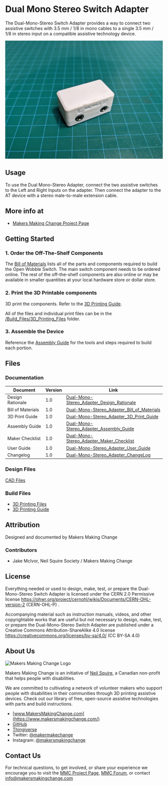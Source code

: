 # Dual Mono Stereo Switch Adapter
The Dual-Mono-Stereo Switch Adapter provides a way to connect two assistive switches with 3.5 mm / 1/8 in mono cables to a single 3.5 mm / 1/8 in stereo input on a compatible assistive technology device. 

![Device Name](Photos/DualMono-Stereo_Adapter_Input.jpg)

## Usage 
To use the Dual Mono-Stereo Adapter, connect the two assistive switches to the Left and Right Inputs on the adapter. Then connect the adapter to the AT device with a stereo male-to-male extension cable.

## More info at
- [Makers Making Change Project Page](https://makersmakingchange.com/project/dual-mono-stereo-adapter/)

## Getting Started

### 1. Order the Off-The-Shelf Components

The [Bill of Materials](/Documentation/Dual-Mono-Stereo_Adapter_BOM_v1.0.csv) lists all of the parts and components required to build the Open Wobble Switch. The main switch component needs to be ordered online. The rest of the off-the-shelf components are also online or may be available in smaller quantities at your local hardware store or dollar store.


### 2. Print the 3D Printable components

3D print the components. Refer to the [3D Printing Guide](/Documentation/Dual-Mono-Stereo_Adapter_3D_Print_Guide_v1.0.pdf).

All of the files and individual print files can be in the [/Build_Files/3D_Printing_Files](/Build_Files/3D_Printing_Files/) folder.

### 3. Assemble the Device

Reference the [Assembly Guide](/Documentation/Dual-Mono-Stereo_Adapter_Assembly_Guide_v1.0.pdf) for the tools and steps required to build each portion.

## Files
### Documentation
| Document             | Version | Link |
|----------------------|---------|------|
| Design Rationale     | 1.0     | [Dual-Mono-Stereo_Adapter_Design_Rationale](/Documentation/Dual-Mono-Stereo_Adapter_Design_Rationale_v1.0.pdf)     |
| Bill of Materials    | 1.0     | [Dual-Mono-Stereo_Adapter_Bill_of_Materials](/Documentation/Dual-Mono-Stereo_Adapter_BOM_v1.0.csv)     |
| 3D Print Guide       | 1.0     | [Dual-Mono-Stereo_Adapter_3D_Print_Guide](/Documentation/Dual-Mono-Stereo_Adapter_3D_Print_Guide_v1.0.pdf)     |
| Assembly Guide       | 1.0     | [Dual-Mono-Stereo_Adapter_Assembly_Guide](/Documentation/Dual-Mono-Stereo_Adapter_Assembly_Guide_v1.0.pdf)     |
| Maker Checklist      | 1.0     | [Dual-Mono-Stereo_Adapter_Maker_Checklist](/Documentation/Dual-Mono-Stereo_Adapter_Maker_Checklist_v1.0.pdf)     |
| User Guide           | 1.0     | [Dual-Mono-Stereo_Adapter_User_Guide](/Documentation/Dual-Mono-Stereo_Adapter_User_Guide_v1.0.pdf)    |
| Changelog            | 1.0     | [Dual-Mono-Stereo_Adapter_ChangeLog](/Documentation/Dual-Mono-Stereo_Adapter_ChangeLog_v1.0.pdf)     |

### Design Files
[CAD Files](/Design_Files)

### Build Files
 - [3D Printing Files](/Build_Files/3D_Printing_Files)
 - [3D Printing Guide](/Documentation/Dual-Mono-Stereo_Adapter_3D_Print_Guide_v1.0.pdf)

## Attribution
Designed and documented by Makers Making Change

### Contributors
 - Jake McIvor, Neil Squire Society / Makers Making Change



## License
Everything needed or used to design, make, test, or prepare the Dual-Mono-Stereo Switch Adapter is licensed under the CERN 2.0 Permissive license https://ohwr.org/project/cernohl/wikis/Documents/CERN-OHL-version-2 (CERN-OHL-P) .

Accompanying material such as instruction manuals, videos, and other copyrightable works that are useful but not necessary to design, make, test, or prepare the Dual-Mono-Stereo Switch Adapter are published under a Creative Commons Attribution-ShareAlike 4.0 license https://creativecommons.org/licenses/by-sa/4.0/ (CC BY-SA 4.0)


<!-- ABOUT MMC START -->
## About Us
<img src="https://www.makersmakingchange.com/wp-content/uploads/logo/mmc_logo.svg" width="500" alt="Makers Making Change Logo">

Makers Making Change is an initiative of [Neil Squire](https://www.neilsquire.ca/), a Canadian non-profit that helps people with disabilities.

We are committed to cultivating a network of volunteer makers who support people with disabilities in their communities through 3D printing assistive devices. Check out our library of free, open-source assistive technologies with parts and build instructions.

 - [www.MakersMakingChange.com](https://www.makersmakingchange.com/)
 - [GitHub](https://github.com/makersmakingchange)
 - [Thingiverse](https://www.thingiverse.com/makersmakingchange/about)
 - Twitter: [@makermakechange](https://twitter.com/makermakechange)
 - Instagram: [@makersmakingchange](https://www.instagram.com/makersmakingchange)

## Contact Us

For technical questions, to get involved, or share your experience we encourage you to visit the [MMC Project Page]( https://www.makersmakingchange.com/project), [MMC Forum](https://makersmakingchange.com/forum), or contact info@makersmakingchange.com
<!-- ABOUT MMC END -->

